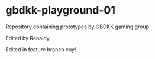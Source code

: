 # gbdkk-playground-01
Repository containing prototypes by GBDKK gaming group

Edited by Renaldy

Edited in feature branch cuy!
